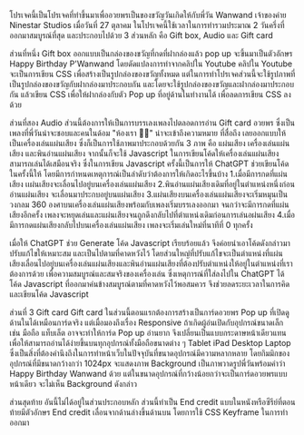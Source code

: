 โปรเจคนี้เป็นโปรเจคที่ทำขึ้นมาเพื่ออวยพรเป็นของขวัญวันเกิดให้กับพี่วัน Wanwand เจ้าของค่าย Ninestar Studios เมื่อวันที่ 27 ตุลาคม
ในโปรเจคนี้ใช้เวลาในการทำรวมประมาณ 2 วันครึ่งที่ออกมาสมบูรณ์ที่สุด และประกอบไปด้วย 3 ส่วนหลัก คือ Gift box, Audio และ Gift card  

ส่วนที่หนึ่ง Gift box 
ออกแบบเป็นกล่องของขวัญที่กดที่ฝากล่องแล้ว pop up จะขึ้นมาเป็นตัวอักษร Happy Birthday P'Wanwand โดยดัดแปลงการทำจากคลิปใน Youtube คลิปใน Youtube จะเป็นการเขียน CSS เพื่อสร้างเป็นรูปกล่องของขวัญทั้งหมด แต่ในการทำโปรเจคส่วนนี้จะใช้รูปภาพที่เป็นรูปกล่องของขวัญกับฝากล่องมาประกอบกัน และโดยจะใช้รูปกล่องของขวัญและฝากล่องมาประกอบกัน แล้วเขียน CSS เพื่อให้ฝากล่องกับตัว Pop up ที่อยู่ด้านในทำงานได้ เพื่อลดการเขียน
CSS ลงด้วย

ส่วนที่สอง Audio
ส่วนนี้ต้องการให้เป็นการบรรเลงเพลงไปตลอดการอ่าน Gift card อวยพร ซึ่งเป็นเพลงที่พี่วันน่าจะชอบและคนในด้อม "ห้องเรา 💚🧡" น่าจะเข้าถึงความหมาย
ที่สื่อถึง เลยออกแบบให้เป็นเครื่องเล่นแผ่นเสียง ซึ่งก็เป็นการใช้ภาพมาประกอบด้วยกัน 3 ภาพ คือ แผ่นเสียง เครื่องเล่นแผ่นเสียง และพินอ่านแผ่นเสียง จากนั้นก็จะใช้ Javascript ในการเขียนโค้ดให้เครื่องเล่นแผ่นเสียงสามารถเล่นได้เสมือนจริง ซึ่งในการเขียน Javascript ครั้งนี้เป็นการให้ ChatGPT ช่วยเขียนโค้ดในครั้งนี้ให้ โดยมีการกำหนดเหตุการณ์เป็นลำดับว่าต้องการให้เกิดอะไรขึ้นบ้าง
1.เมื่อมีการกดที่แผ่นเสียง เเผ่นเสียงจะเลื่อนไปอยู่บนเครื่องเล่นแผ่นเสียง
2.พินอ่านแผ่นเสียงเดิมที่อยู่ในตำแหน่งหนึ่งก่อนอ่านแผ่นเสียง จะเลื่อนมาประกบอยู่บนแผ่นเสียง
3.แผ่นเสียงบนเครื่องเล่นแผ่นเสียงจะเริ่มหมุนเป็นวงกลม 360 องศาบนเครื่องเล่นแผ่นเสียงพร้อมกับเพลงเริ่มบรรเลงออกมา จนกว่าจะมีการกดที่แผ่นเสียงอีกครั้ง เพลงจะหยุดเล่นและแผ่นเสียงจนถูกดึงกลับไปที่ตำแหน่งเดิมก่อนการเล่นอผ่นเสียง
4.เมื่อมีการกดแผ่นเสียงกลับไปบนเครื่องเล่นแผ่นเสียง เพลงจะเริ่มเล่นใหม่ที่นาทีที่ 0 ทุกครั้ง

เมื่อให้ ChatGPT ช่วย Generate โค้ด Javascript เรียบร้อยแล้ว จึงค่อยนำเอาโค้ดดังกล่าวมาปรับแก้ไขให้เหมาะสม และเป็นไปตามที่คาดหวังไว้ โดยส่วนใหญ่ที่ปรับแก้ไขจะเป็นตำแหน่งที่แผ่นเสียงเลื่อนไปอยู่บนเครื่องเล่นแผ่นเสียงและพินอ่านแผ่นเสียงที่ต้องปรับตำแหน่งให้อยู่ในตำแหน่งที่เราต้องการด้วย เพื่อความสมบูรณ์และสมจริงของเครื่องเล่น ซึ่งเหตุการณ์ที่ใส่ลงไปใน ChatGPT ได้โค้ด Javascript ที่ออกมาค่นข้างสมบูรณ์ตามที่คาดหวังไว้พอสมควร จึงช่วยลดระยะเวลาในการคิดและเขียนโค้ด Javascript

ส่วนที่ 3 Gift card 
Gift card ในส่วนนี้ตอนแรกต้องการสร้างเป็นการ์ดอวยพร Pop up ที่เปิดดูด้านในได้เหมือนการ์ดจริง แต่เมื่อมองถึงเรื่อง Responsive ถ้าเกิดผู้อ่นเปิดกับอุปกรณ์ขนาดเล็ก เช่น มือถือ แท็บเล็ต อาจจะทำให้การ์ด Pop up อ่านยาก จึงเปลี่ยนเป็นแบบกระดาษหน้าเดียวแทน เพื่อให้สามารถอ่านได้ง่ายขึ้นบนทุกอุปกรณ์ทั้งมือถือขนาดต่าง ๆ Tablet iPad Desktop Laptop ซึ่งเป็นสิ่งที่ต้องคำนึงถึงในการทำหน้าเว็บในปัจจุบันที่ขนาดอุปกรณ์มีความหลากหลาย โดยกิมมิกของอุปกรณ์ที่มีขนาดกว้างกว่า 1024px จะแสดงภาพ Background เป็นภาพวาดรูปพี่วันพร้อมคำว่า Happy Birthday Wanwand ด้วย แต่ในขนาดอุปกรณ์ที่กว้างน้อยกว่าจะเป็นการ์ดอวยพรแบบหน้าเดียว จะไม่เห็น Background ดังกล่าว

ส่วนสุดท้าย อันนี้ไม่ได้อยู่ในส่วนประกอบหลัก 
ส่วนนี้ทำเป็น End credit แบบในหนังหรือซีรีย์ที่ตอนท้ายมีตัวอักษร End credit เลื่อนจากด้านล่างขึ้นด้านบน โดยการใช้ CSS Keyframe ในการทำออกมา 

